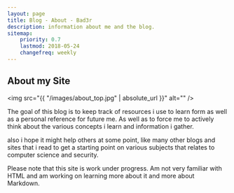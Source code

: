 ```yaml
---
layout: page
title: Blog - About - Bad3r
description: information about me and the blog.
sitemap:
    priority: 0.7
    lastmod: 2018-05-24
    changefreq: weekly
---
```

## About my Site

<span class="image left"><img src="{{ "/images/about_top.jpg" | absolute_url }}" alt="" /></span>

The goal of this blog is to keep track of resources i use to learn form as well as a personal reference for future me.
As well as to force me to actively think about the various concepts i learn and information i gather.

also i hope it might help others at some point, like many other blogs and sites that i read to get a starting point on various subjects that relates to computer science and security.


    
    

   
   

<div class="box">
  <p>
  Please note that this site is work under progress. Am not very familiar with HTML and am working on learning more about it and more about Markdown.
  </p>
</div>

